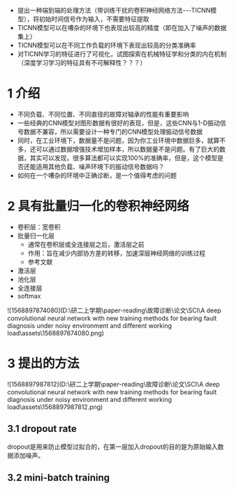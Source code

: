 - 提出一种端到端的处理方法（带训练干扰的卷积神经网络方法---TICNN模型），将初始时间信号作为输入，不需要特征提取
- TICNN模型可以在嘈杂的环境下也表现出较高的精度（即在加入了噪声的数据集上）
- TICNN模型可以在不同工作负载的环境下表现出较高的分类准确率
- 对TICNN学习的特征进行了可视化，试图探索在机械特征学和分类的内在机制（深度学习学习的特征具有不可解释性？？？）

# 1 介绍

- 不同负载、不同位置、不同直径的故障对轴承的性能有重要影响
- 一些经典的CNN模型对图形数据有很好的表现，但是，这些CNN与1-D振动信号数据不兼容，所以需要设计一种专门的CNN模型处理振动信号数据
- 同时，在工业环境下，数据量不是问题，因为你工业环境中数据巨多，就算不多，还可以通过数据增强技术增加样本，所以数据量不是问题。有了巨大的数据，其实可以发现，很多算法都可以实现100%的准确率，但是，这个模型是否还能适用其他负载、噪声环境下的振动信号数据吗？
- 如何在一个嘈杂的环境中正确诊断，是一个值得考虑的问题

# 2 具有批量归一化的卷积神经网络

- 卷积层：宽卷积
- 批量归一化层
  - 通常在卷积层或全连接层之后，激活层之前
  - 作用：旨在减少内部协方差的转移，加速深层神经网络的训练过程
  - 参考文献
- 激活层
- 池化层
- 全连接层
- softmax

![1568897874080](D:\研二上学期\paper-reading\故障诊断\论文\SCI\A deep convolutional neural network with new training methods for bearing fault diagnosis under noisy environment and different working load\assets\1568897874080.png)

# 3 提出的方法

![1568897987812](D:\研二上学期\paper-reading\故障诊断\论文\SCI\A deep convolutional neural network with new training methods for bearing fault diagnosis under noisy environment and different working load\assets\1568897987812.png)

## 3.1 dropout rate

dropout是用来防止模型过拟合的，在第一层加入dropout的目的是为原始输入数据添加噪声。

## 3.2 mini-batch training

